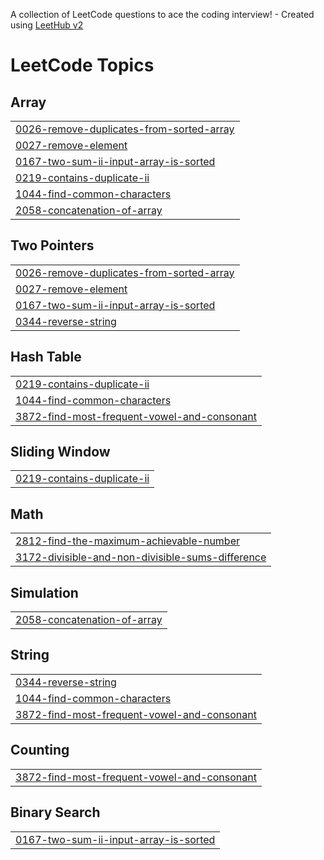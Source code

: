 A collection of LeetCode questions to ace the coding interview! - Created using [LeetHub v2](https://github.com/arunbhardwaj/LeetHub-2.0)
<!---LeetCode Topics Start-->
# LeetCode Topics
## Array
|  |
| ------- |
| [0026-remove-duplicates-from-sorted-array](https://github.com/yousafhub-w/Leetcode/tree/master/0026-remove-duplicates-from-sorted-array) |
| [0027-remove-element](https://github.com/yousafhub-w/Leetcode/tree/master/0027-remove-element) |
| [0167-two-sum-ii-input-array-is-sorted](https://github.com/yousafhub-w/Leetcode/tree/master/0167-two-sum-ii-input-array-is-sorted) |
| [0219-contains-duplicate-ii](https://github.com/yousafhub-w/Leetcode/tree/master/0219-contains-duplicate-ii) |
| [1044-find-common-characters](https://github.com/yousafhub-w/Leetcode/tree/master/1044-find-common-characters) |
| [2058-concatenation-of-array](https://github.com/yousafhub-w/Leetcode/tree/master/2058-concatenation-of-array) |
## Two Pointers
|  |
| ------- |
| [0026-remove-duplicates-from-sorted-array](https://github.com/yousafhub-w/Leetcode/tree/master/0026-remove-duplicates-from-sorted-array) |
| [0027-remove-element](https://github.com/yousafhub-w/Leetcode/tree/master/0027-remove-element) |
| [0167-two-sum-ii-input-array-is-sorted](https://github.com/yousafhub-w/Leetcode/tree/master/0167-two-sum-ii-input-array-is-sorted) |
| [0344-reverse-string](https://github.com/yousafhub-w/Leetcode/tree/master/0344-reverse-string) |
## Hash Table
|  |
| ------- |
| [0219-contains-duplicate-ii](https://github.com/yousafhub-w/Leetcode/tree/master/0219-contains-duplicate-ii) |
| [1044-find-common-characters](https://github.com/yousafhub-w/Leetcode/tree/master/1044-find-common-characters) |
| [3872-find-most-frequent-vowel-and-consonant](https://github.com/yousafhub-w/Leetcode/tree/master/3872-find-most-frequent-vowel-and-consonant) |
## Sliding Window
|  |
| ------- |
| [0219-contains-duplicate-ii](https://github.com/yousafhub-w/Leetcode/tree/master/0219-contains-duplicate-ii) |
## Math
|  |
| ------- |
| [2812-find-the-maximum-achievable-number](https://github.com/yousafhub-w/Leetcode/tree/master/2812-find-the-maximum-achievable-number) |
| [3172-divisible-and-non-divisible-sums-difference](https://github.com/yousafhub-w/Leetcode/tree/master/3172-divisible-and-non-divisible-sums-difference) |
## Simulation
|  |
| ------- |
| [2058-concatenation-of-array](https://github.com/yousafhub-w/Leetcode/tree/master/2058-concatenation-of-array) |
## String
|  |
| ------- |
| [0344-reverse-string](https://github.com/yousafhub-w/Leetcode/tree/master/0344-reverse-string) |
| [1044-find-common-characters](https://github.com/yousafhub-w/Leetcode/tree/master/1044-find-common-characters) |
| [3872-find-most-frequent-vowel-and-consonant](https://github.com/yousafhub-w/Leetcode/tree/master/3872-find-most-frequent-vowel-and-consonant) |
## Counting
|  |
| ------- |
| [3872-find-most-frequent-vowel-and-consonant](https://github.com/yousafhub-w/Leetcode/tree/master/3872-find-most-frequent-vowel-and-consonant) |
## Binary Search
|  |
| ------- |
| [0167-two-sum-ii-input-array-is-sorted](https://github.com/yousafhub-w/Leetcode/tree/master/0167-two-sum-ii-input-array-is-sorted) |
<!---LeetCode Topics End-->